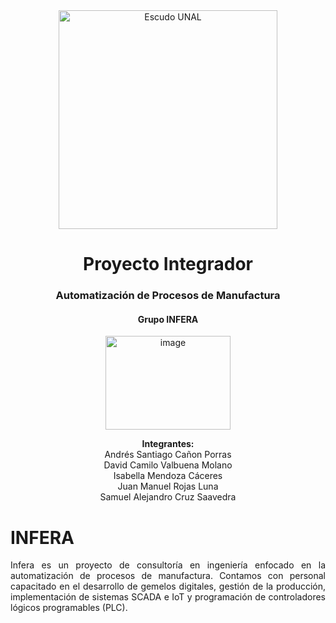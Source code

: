 <div align="center">
<picture>
    <source srcset="https://imgur.com/5bYAzsb.png" media="(prefers-color-scheme: dark)">
    <source srcset="https://imgur.com/Os03JoE.png" media="(prefers-color-scheme: light)">
    <img src="https://imgur.com/Os03JoE.png" alt="Escudo UNAL" width="350px">
</picture>

# Proyecto Integrador

<h3>Automatización de Procesos de Manufactura</h3>
    
<h4>Grupo INFERA</h4>
<div align="center">
<picture>
<img width="200" height="150" alt="image" src="https://github.com/user-attachments/assets/07211015-102d-4f0a-957f-9e961cb2c35b" />
</picture>
<p>
<b>Integrantes:</b><br>
Andrés Santiago Cañon Porras <br>
David Camilo Valbuena Molano <br>
Isabella Mendoza Cáceres <br>
Juan Manuel Rojas Luna <br>
Samuel Alejandro Cruz Saavedra
</p>

</div>

<div align="justify">

# INFERA
Infera es un proyecto de consultoría en ingeniería enfocado en la automatización de procesos de manufactura. Contamos con personal capacitado en el desarrollo de gemelos digitales, gestión de la producción, implementación de sistemas SCADA e IoT y programación de controladores lógicos programables (PLC).
</div>
